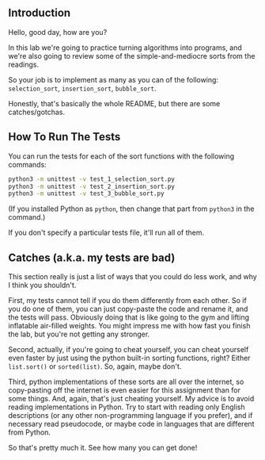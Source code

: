
## Introduction

Hello, good day, how are you?

In this lab we're going to practice turning algorithms into programs, and we're also going to review some of the simple-and-mediocre sorts from the readings.

So your job is to implement as many as you can of the following: `selection_sort`, `insertion_sort`, `bubble_sort`.

Honestly, that's basically the whole README, but there are some catches/gotchas.

## How To Run The Tests


You can run the tests for each of the sort functions with the following commands:

```bash
python3 -m unittest -v test_1_selection_sort.py
python3 -m unittest -v test_2_insertion_sort.py
python3 -m unittest -v test_3_bubble_sort.py
```

(If you installed Python as `python`, then change that part from `python3` in the command.)

If you don't specify a particular tests file, it'll run all of them.

## Catches (a.k.a. my tests are bad)

This section really is just a list of ways that you could do less work, and why I think you shouldn't.

First, my tests cannot tell if you do them differently from each other.  So if you do one of them, you can just copy-paste the code and rename it, and the tests will pass.  Obviously doing that is like going to the gym and lifting inflatable air-filled weights.  You might impress me with how fast you finish the lab, but you're not getting any stronger.

Second, actually, if you're going to cheat yourself, you can cheat yourself even faster by just using the python built-in sorting functions, right?   Either `list.sort()` or `sorted(list)`.  So, again, maybe don't.

Third, python implementations of these sorts are all over the internet, so copy-pasting off the internet is even easier for this assignment than for some things.  And, again, that's just cheating yourself.  My advice is to avoid reading implementations in Python.  Try to start with reading only English descriptions (or any other non-programming language if you prefer), and if necessary read pseudocode, or maybe code in languages that are different from Python.


So that's pretty much it.  See how many you can get done!